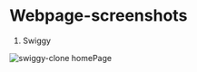 # Webpage-screenshots


1. Swiggy

![swiggy-clone homePage](https://github.com/ansarianas23/webpage-screenshots/assets/111463267/5852ae7a-fc3b-49ad-baa6-e15357ee5250)

